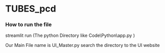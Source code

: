 # TUBES_pcd

### How to run the file
streamlit run (The python Directory like Code\Python\app.py )

Our Main File name is UI_Master.py search the directory to the UI website

